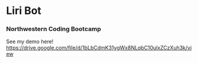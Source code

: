 # Liri Bot
### Northwestern Coding Bootcamp

See my demo here!
https://drive.google.com/file/d/1bLbCdmK31ygWx8NLqbC10ulxZCzXuh3k/view
